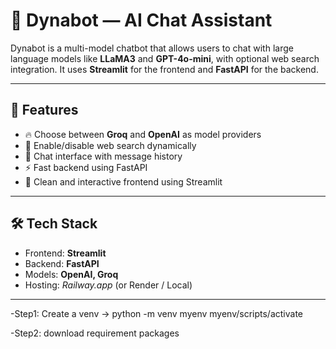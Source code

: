 # 🤖 Dynabot — AI Chat Assistant

Dynabot is a multi-model chatbot that allows users to chat with large language models like **LLaMA3** and **GPT-4o-mini**, with optional web search integration. It uses **Streamlit** for the frontend and **FastAPI** for the backend.

---

## 🚀 Features

- 🔥 Choose between **Groq** and **OpenAI** as model providers
- 🧠 Enable/disable web search dynamically
- 💬 Chat interface with message history
- ⚡ Fast backend using FastAPI
- 🎨 Clean and interactive frontend using Streamlit

---

## 🛠️ Tech Stack

- Frontend: **Streamlit**
- Backend: **FastAPI**
- Models: **OpenAI, Groq**
- Hosting: *Railway.app* (or Render / Local)

---

-Step1: Create a venv
-> python -m venv myenv
myenv/scripts/activate

-Step2: download requirement packages



